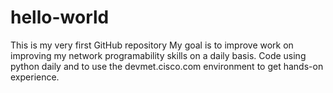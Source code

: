 # hello-world
This is my very first GitHub repository
My goal is to improve work on improving my network programability skills on a daily basis.  Code using python daily and to use the devmet.cisco.com environment to get hands-on experience.
